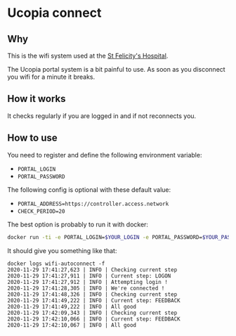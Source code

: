 # Ucopia connect
## Why
This is the wifi system used at the [St Felicity's Hospital](https://www.maternite-catholique-sainte-felicite.fr/).

The Ucopia portal system is a bit painful to use. As soon as you disconnect you wifi
for a minute it breaks.

## How it works
It checks regularly if you are logged in and if not reconnects you.

## How to use
You need to register and define the following environment variable:
- `PORTAL_LOGIN`
- `PORTAL_PASSWORD`

The following config is optional with these default value:
- `PORTAL_ADDRESS=https://controller.access.network`
- `CHECK_PERIOD=20`

The best option is probably to run it with docker:
```bash
docker run -ti -e PORTAL_LOGIN=$YOUR_LOGIN -e PORTAL_PASSWORD=$YOUR_PASSWORD --restart=always fclairamb/utopia-connect
```

It should give you something like that:
```
docker logs wifi-autoconnect -f
2020-11-29 17:41:27,623 | INFO | Checking current step
2020-11-29 17:41:27,911 | INFO | Current step: LOGON
2020-11-29 17:41:27,912 | INFO | Attempting login !
2020-11-29 17:41:28,305 | INFO | We're connected !
2020-11-29 17:41:48,326 | INFO | Checking current step
2020-11-29 17:41:49,222 | INFO | Current step: FEEDBACK
2020-11-29 17:41:49,222 | INFO | All good
2020-11-29 17:42:09,343 | INFO | Checking current step
2020-11-29 17:42:10,066 | INFO | Current step: FEEDBACK
2020-11-29 17:42:10,067 | INFO | All good
```
